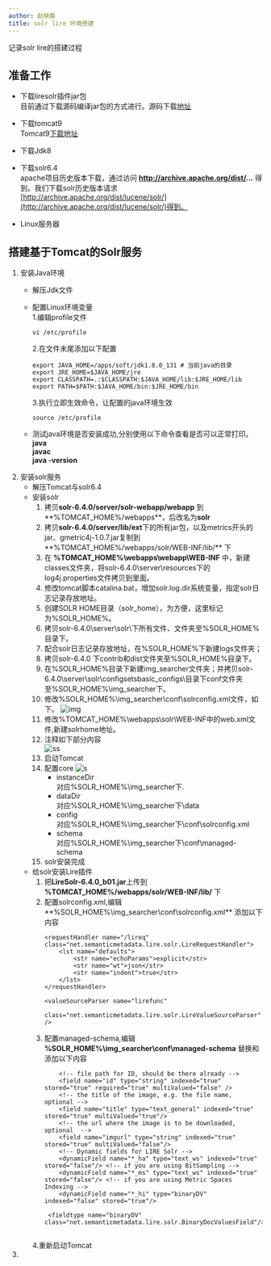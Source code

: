 ```yaml
---
author: 赵晓晨
title: solr lire 环境搭建
---
```

记录solr lire的搭建过程
<!--truncate-->
## 准备工作  
* 下载liresolr插件jar包      
    目前通过下载源码编译jar包的方式进行。源码下载[地址](https://github.com/dermotte/liresolr)   
* 下载tomcat9    
    Tomcat9[下载地址](https://tomcat.apache.org/download-90.cgi)   
* 下载Jdk8  
    
* 下载solr6.4    
    apache项目历史版本下载，通过访问  **http://archive.apache.org/dist/...** 得到。我们下载solr历史版本请求[http://archive.apache.org/dist/lucene/solr/](http://archive.apache.org/dist/lucene/solr/)得到。
* Linux服务器
## 搭建基于Tomcat的Solr服务
1. 安装Java环境
    * 解压Jdk文件
    * 配置Linux环境变量  
        1.编辑profile文件
        ```shell
        vi /etc/profile
        ```
        2.在文件末尾添加以下配置
        ```
        export JAVA_HOME=/apps/soft/jdk1.8.0_131 # 当前java的目录
        export JRE_HOME=$JAVA_HOME/jre
        export CLASSPATH=.:$CLASSPATH:$JAVA_HOME/lib:$JRE_HOME/lib
        export PATH=$PATH:$JAVA_HOME/bin:$JRE_HOME/bin
        ```
        3.执行立即生效命令，让配置的java环境生效
        ```
        source /etc/profile
        ```
        
    * 测试java环境是否安装成功,分别使用以下命令查看是否可以正常打印。   
    **java**  
        **javac**  
        **java -version**
2. 安装solr服务
    * 解压Tomcat与solr6.4  
    * 安装solr   
        1. 拷贝**solr-6.4.0/server/solr-webapp/webapp** 到**%TOMCAT_HOME%/webapps**，后改名为**solr**  
        2. 拷贝**solr-6.4.0/server/lib/ext**下的所有jar包，以及metrics开头的jar、gmetric4j-1.0.7.jar复制到**%TOMCAT_HOME%/webapps/solr/WEB-INF/lib/** 下  
        3. 在 **%TOMCAT_HOME%\webapps\webapp\WEB-INF** 中，新建classes文件夹，将solr-6.4.0\server\resources下的log4j.properties文件拷贝到里面。   
        4. 修改tomcat脚本catalina.bat，增加solr.log.dir系统变量，指定solr日志记录存放地址。  
        5. 创建SOLR HOME目录（solr_home），为方便，这里标记为%SOLR_HOME%。 
        6. 拷贝solr-6.4.0\server\solr\下所有文件、文件夹至%SOLR_HOME%目录下。 
        7.  配合solr日志记录存放地址，在%SOLR_HOME%下新建logs文件夹； 
        8.  拷贝solr-6.4.0 下contrib和dist文件夹至%SOLR_HOME%目录下。 
        9.  在%SOLR_HOME%目录下新建img_searcher文件夹；并拷贝solr-6.4.0\server\solr\configsetsbasic_configs\目录下conf文件夹至%SOLR_HOME%\img_searcher下。
        10.  修改%SOLR_HOME%\img_searcher\conf\solrconfig.xml文件，如下。
        ![img](https://note.youdao.com/yws/api/personal/file/08A6A5624AF6492CAC9984049A03257B?method=download&shareKey=416b488857062c7e162c5fbb1dc82e1e)
        11. 修改%TOMCAT_HOME%\webapps\solr\WEB-INF中的web.xml文件,新建solrhome地址。
        12. 注释如下部分内容   
        ![ss](https://note.youdao.com/yws/api/personal/file/F8949B9E2E764D4B94EC86EDAC995BCA?method=download&shareKey=b0c5512f2ff663860c5d75d24773c07b)
        13. 启动Tomcat
        14. 配置core
        ![s](https://note.youdao.com/yws/api/personal/file/3B4C9FD7EEA144D596E80359A975AFC2?method=download&shareKey=56f167f02c3abdfcb8cec881d08329bd)
            * instanceDir   
            对应%SOLR_HOME%\img_searcher下.
            * dataDir   
            对应%SOLR_HOME%\img_searcher下\data
            * config   
            对应%SOLR_HOME%\img_searcher下\conf\solrconfig.xml
            * schema   
            对应%SOLR_HOME%\img_searcher下\conf\managed-schema
        15. solr安装完成
    * 给solr安装Lire插件
        1. 把**LireSolr-6.4.0_b01.jar**上传到 **%TOMCAT_HOME%/webapps/solr/WEB-INF/lib/** 下
        2. 配置solrconfig.xml,编辑**%SOLR_HOME%\img_searcher\conf\solrconfig.xml** 添加以下内容
            ```
            <requestHandler name="/lireq" class="net.semanticmetadata.lire.solr.LireRequestHandler">
                <lst name="defaults">
                    <str name="echoParams">explicit</str>
                    <str name="wt">json</str>
                    <str name="indent">true</str>
                </lst>
            </requestHandler>
             
            <valueSourceParser name="lirefunc" 
                class="net.semanticmetadata.lire.solr.LireValueSourceParser" />
            ```
        3. 配置managed-schema,编辑 **%SOLR_HOME%\img_searcher\conf\managed-schema** 替换和添加以下内容
            ```
                <!-- file path for ID, should be there already -->
                <field name="id" type="string" indexed="true" stored="true" required="true" multiValued="false" />
                <!-- the title of the image, e.g. the file name, optional -->
                <field name="title" type="text_general" indexed="true" stored="true" multiValued="true"/>
                <!-- the url where the image is to be downloaded, optional  -->
                <field name="imgurl" type="string" indexed="true" stored="true" multiValued="false"/>
                <!-- Dynamic fields for LIRE Solr -->
                <dynamicField name="*_ha" type="text_ws" indexed="true" stored="false"/> <!-- if you are using BitSampling --> 
                <dynamicField name="*_ms" type="text_ws" indexed="true" stored="false"/> <!-- if you are using Metric Spaces Indexing -->
                <dynamicField name="*_hi" type="binaryDV" indexed="false" stored="true"/>
            ```
                <fieldtype name="binaryDV" class="net.semanticmetadata.lire.solr.BinaryDocValuesField"/>
            ```
        4.重新启动Tomcat
3. 

